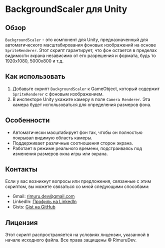 ﻿# BackgroundScaler для Unity

## Обзор
`BackgroundScaler` - это компонент для Unity, предназначенный для автоматического масштабирования фоновых изображений на основе `SpriteRenderer`. Этот скрипт гарантирует, что фон остается в пределах видимости экрана независимо от его разрешения и формата, будь то 1920x1080, 5000x800 и т.д.

## Как использовать
1. Добавьте скрипт `BackgroundScaler` к GameObject, который содержит `SpriteRenderer` с фоновым изображением.
2. В инспекторе Unity укажите камеру в поле `Camera Renderer`. Эта камера будет использоваться для определения размеров фона.

## Особенности
- Автоматически масштабирует фон так, чтобы он полностью покрывал видимую область камеры.
- Поддерживает различные соотношения сторон экрана.
- Работает в режиме реального времени, подстраиваясь под изменения размеров окна игры или экрана.

## Контакты
Если у вас возникнут вопросы или предложения, связанные с этим скриптом, вы можете связаться со мной следующими способами:
- Gmail: [rimuru.dev@gmail.com](mailto:rimuru.dev@gmail.com)
- LinkedIn: [Профиль на LinkedIn](https://www.linkedin.com/in/rimuru/)
- Gists: [Gist на GitHub](https://gist.github.com/RimuruDev/61e9f0111b35d3e67ef18fab611d7595)

## Лицензия
Этот скрипт распространяется на условиях лицензии, указанной в начале исходного файла. Все права защищены © RimuruDev.
